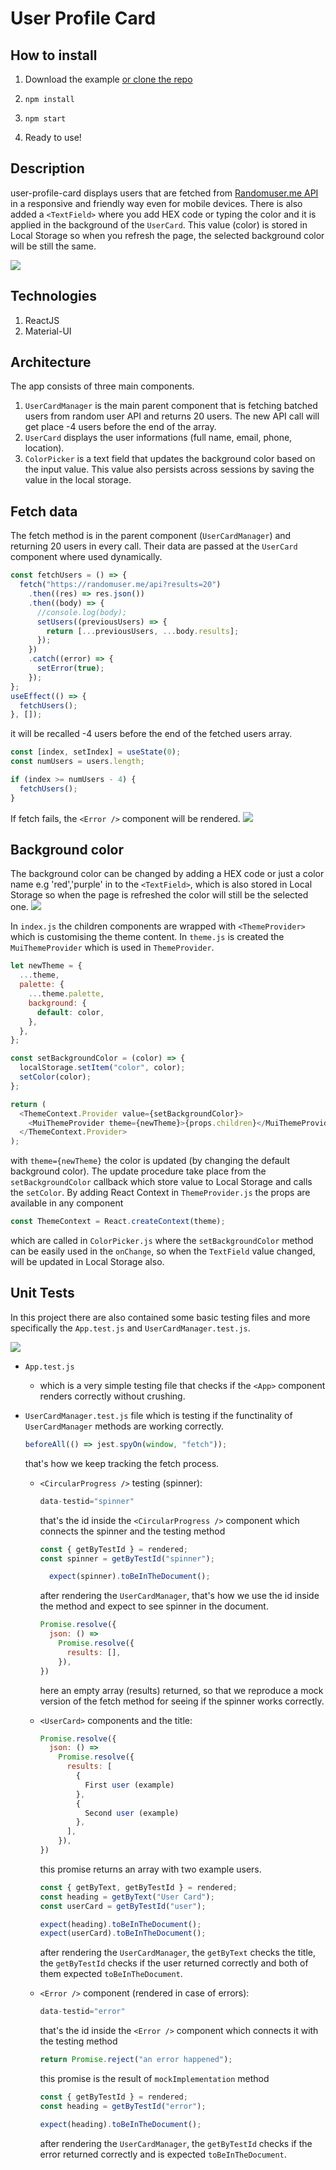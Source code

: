 # User Profile Card

## How to install

1. Download the example [or clone the repo](https://github.com/Zabzuki/user-profile-card.git)

2. `npm install`
3. `npm start`
4. Ready to use!

## Description

user-profile-card displays users that are fetched from [Randomuser.me API](https://randomuser.me/) in a responsive and friendly way even for mobile devices. There is also added a `<TextField>` where you add HEX code or typing the color and it is applied in the background of the `UserCard`. This value (color) is stored in Local Storage so when you refresh the page, the selected background color will be still the same.

![](gifs/userProfile.gif)

## Technologies

1. ReactJS
2. Material-UI

## Architecture

The app consists of three main components.

1. `UserCardManager` is the main parent component that is fetching batched users from random user API and returns 20 users. The new API call will get place -4 users before the end of the array.
2. `UserCard` displays the user informations (full name, email, phone, location).
3. `ColorPicker` is a text field that updates the background color based on the input value. This value also persists across sessions by saving the value in the local storage.

## Fetch data

The fetch method is in the parent component (`UserCardManager`) and returning 20 users in every call. Their data are passed at the `UserCard` component where used dynamically.

```JavaScript
const fetchUsers = () => {
  fetch("https://randomuser.me/api?results=20")
    .then((res) => res.json())
    .then((body) => {
      //console.log(body);
      setUsers((previousUsers) => {
        return [...previousUsers, ...body.results];
      });
    })
    .catch((error) => {
      setError(true);
    });
};
useEffect(() => {
  fetchUsers();
}, []);
```

it will be recalled -4 users before the end of the fetched users array.

```JavaScript
const [index, setIndex] = useState(0);
const numUsers = users.length;

if (index >= numUsers - 4) {
  fetchUsers();
}
```

If fetch fails, the `<Error />` component will be rendered.
![](images/error.png)

## Background color

The background color can be changed by adding a HEX code or just a color name e.g 'red','purple' in to the `<TextField>`, which is also stored in Local Storage so when the page is refreshed the color will still be the selected one.
![](gifs/localStorage.gif)

In `index.js` the children components are wrapped with `<ThemeProvider>` which is customising the theme content. In `theme.js` is created the `MuiThemeProvider` which is used in `ThemeProvider`.

```JavaScript
let newTheme = {
  ...theme,
  palette: {
    ...theme.palette,
    background: {
      default: color,
    },
  },
};

const setBackgroundColor = (color) => {
  localStorage.setItem("color", color);
  setColor(color);
};

return (
  <ThemeContext.Provider value={setBackgroundColor}>
    <MuiThemeProvider theme={newTheme}>{props.children}</MuiThemeProvider>
  </ThemeContext.Provider>
);
```

with `theme={newTheme}` the color is updated (by changing the default background color). The update procedure take place from the `setBackgroundColor` callback which store value to Local Storage and calls the `setColor`.
By adding React Context in `ThemeProvider.js` the props are available in any component

```JavaScript
const ThemeContext = React.createContext(theme);
```

which are called in `ColorPicker.js` where the `setBackgroundColor` method can be easily used in the `onChange`, so when the `TextField` value changed, will be updated in Local Storage also.

## Unit Tests

In this project there are also contained some basic testing files and more specifically the `App.test.js` and `UserCardManager.test.js`.

![](gifs/unitTest.gif)

- `App.test.js`
  - which is a very simple testing file that checks if the `<App>` component renders correctly without crushing.
- `UserCardManager.test.js` file which is testing if the functinality of `UserCardManager` methods are working correctly.

  ```JavaScript
  beforeAll(() => jest.spyOn(window, "fetch"));
  ```

  that's how we keep tracking the fetch process.

  - `<CircularProgress />` testing (spinner):

    ```JavaScript
    data-testid="spinner"
    ```

    that's the id inside the `<CircularProgress />` component which connects the spinner and the testing method

    ```JavaScript
    const { getByTestId } = rendered;
    const spinner = getByTestId("spinner");

      expect(spinner).toBeInTheDocument();
    ```

    after rendering the `UserCardManager`, that's how we use the id inside the method and expect to see spinner in the document.

    ```JavaScript
    Promise.resolve({
      json: () =>
        Promise.resolve({
          results: [],
        }),
    })
    ```

    here an empty array (results) returned, so that we reproduce a mock version of the fetch method for seeing if the spinner works correctly.

  - `<UserCard>` components and the title:

    ```JavaScript
    Promise.resolve({
      json: () =>
        Promise.resolve({
          results: [
            {
              First user (example)
            },
            {
              Second user (example)
            },
          ],
        }),
    })
    ```

    this promise returns an array with two example users.

    ```JavaScript
    const { getByText, getByTestId } = rendered;
    const heading = getByText("User Card");
    const userCard = getByTestId("user");

    expect(heading).toBeInTheDocument();
    expect(userCard).toBeInTheDocument();
    ```

    after rendering the `UserCardManager`, the `getByText` checks the title, the `getByTestId` checks if the user returned correctly and both of them expected `toBeInTheDocument`.

  - `<Error />` component (rendered in case of errors):

    ```JavaScript
    data-testid="error"
    ```

    that's the id inside the `<Error />` component which connects it with the testing method

    ```JavaScript
    return Promise.reject("an error happened");
    ```

    this promise is the result of `mockImplementation` method

    ```JavaScript
    const { getByTestId } = rendered;
    const heading = getByTestId("error");

    expect(heading).toBeInTheDocument();
    ```

    after rendering the `UserCardManager`, the `getByTestId` checks if the error returned correctly and is expected `toBeInTheDocument`.
